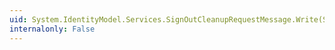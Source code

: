 ```yaml
---
uid: System.IdentityModel.Services.SignOutCleanupRequestMessage.Write(System.IO.TextWriter)
internalonly: False
---
```

